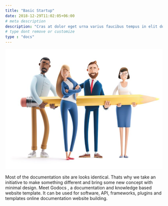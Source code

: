 ```yaml
---
title: "Basic Startup"
date: 2018-12-29T11:02:05+06:00
# meta description
description: "Cras at dolor eget urna varius faucibus tempus in elit dolor sit amet."
# type dont remove or customize
type : "docs"
---
```


![image](getting-started.jpg?width=500px)

Most of the documentation site are looks identical. Thats why we take an initiative to make something different and bring some new concept with minimal design. Meet Godocs , a documentation and knowledge based website template. It can be used for software, API, frameworks, plugins and templates online documentation website building.